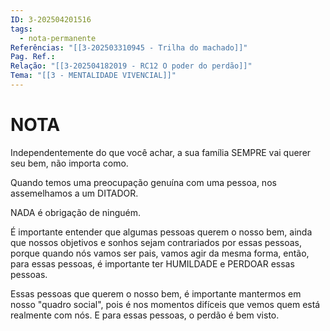 ```yaml
---
ID: 3-202504201516
tags:
  - nota-permanente
Referências: "[[3-202503310945 - Trilha do machado]]"
Pag. Ref.: 
Relação: "[[3-202504182019 - RC12 O poder do perdão]]"
Tema: "[[3 - MENTALIDADE VIVENCIAL]]"
---
```

# NOTA 

Independentemente do que você achar, a sua família SEMPRE vai querer seu bem, não importa como.

Quando temos uma preocupação genuína com uma pessoa, nos assemelhamos a um DITADOR.

NADA é obrigação de ninguém.

É importante entender que algumas pessoas querem o nosso bem, ainda que nossos objetivos e sonhos sejam contrariados por essas pessoas, porque quando nós vamos ser pais, vamos agir da mesma forma, então, para essas pessoas, é importante ter HUMILDADE e PERDOAR essas pessoas.

Essas pessoas que querem o nosso bem, é importante mantermos em nosso "quadro social", pois é nos momentos difíceis que vemos quem está realmente com nós. E para essas pessoas, o perdão é bem visto.
